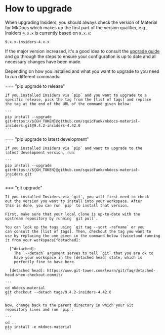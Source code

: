 # How to upgrade

When upgrading Insiders, you should always check the version of Material for
MkDocs which makes up the first part of the version qualifier, e.g., Insiders
`4.x.x` is currently based on `9.x.x`:

```
9.x.x-insiders-4.x.x
```

If the major version increased, it's a good idea to consult the [upgrade
guide] and go through the steps to ensure your configuration is up to date and
all necessary changes have been made.

  [upgrade guide]: ../usage/upgrade.md
  [list of tags]: https://github.com/squidfunk/mkdocs-material-insiders/tags

Depending on how you installed and what you want to upgrade to you
need to run different commands:

=== "pip upgrade to release"

    If you installed Insiders via `pip` and you want to upgrade to a
    specific release, pick the tag from the [list of tags] and replace
    the tag at the end of the URL of the command given below:

    ```
    pip install --upgrade git+https://${GH_TOKEN}@github.com/squidfunk/mkdocs-material-insiders.git@9.4.2-insiders-4.42.0
    ```

=== "pip upgrade to latest development"

    If you installed Insiders via `pip` and want to upgrade to the
    latest development version, run:

    ```
    pip install --upgrade git+https://${GH_TOKEN}@github.com/squidfunk/mkdocs-material-insiders.git
    ```

=== "git upgrade"

    If you installed Insiders via `git`, you will first need to check
    out the version you want to install into your workspace. After
    this is done, you can run `pip` to install that version.

    First, make sure that your local clone is up-to-date with the
    upstream repository by running `git pull`.

    You can look up the tags using `git tag --sort -refname` or you
    can consult the [list of tags]. Then, checkout the tag you want to
    use by replacing the one given in the command below (twice)and running
    it from your workspace[^detached]:

      [^detached]:
        The `--detach` argument serves to tell `git` that you are ok to
        have your workspace in the [detached head] state, which is
        perfectly fine to have here.

      [detached head]: https://www.git-tower.com/learn/git/faq/detached-head-when-checkout-commit/

    ```
    cd mkdocs-material
    git checkout --detach tags/9.4.2-insiders-4.42.0
    ```

    Now, change back to the parent directory in which your Git
    repository lives and run `pip`:

    ```
    cd ..
    pip install -e mkdocs-material
    ```


